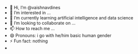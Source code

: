 - 👋 Hi, I’m @vaishnavdines
- 👀 I’m interested in ...
- 🌱 I’m currently learning artificial intelligence and data science
- 💞️ I’m looking to collaborate on ...
- 📫 How to reach me ...
- 😄 Pronouns: i go with he/him basic human gender
- ⚡ Fun fact: nothing
- 

<!---
vaishnavdines/vaishnavdines is a ✨ special ✨ repository because its `README.md` (this file) appears on your GitHub profile.
You can click the Preview link to take a look at your changes.
--->
